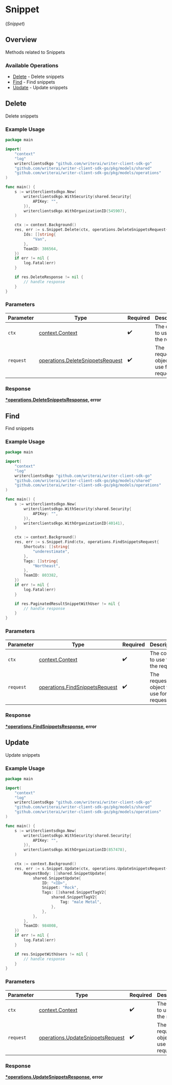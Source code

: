 # Snippet
(*Snippet*)

## Overview

Methods related to Snippets

### Available Operations

* [Delete](#delete) - Delete snippets
* [Find](#find) - Find snippets
* [Update](#update) - Update snippets

## Delete

Delete snippets

### Example Usage

```go
package main

import(
	"context"
	"log"
	writerclientsdkgo "github.com/writerai/writer-client-sdk-go"
	"github.com/writerai/writer-client-sdk-go/pkg/models/shared"
	"github.com/writerai/writer-client-sdk-go/pkg/models/operations"
)

func main() {
    s := writerclientsdkgo.New(
        writerclientsdkgo.WithSecurity(shared.Security{
            APIKey: "",
        }),
        writerclientsdkgo.WithOrganizationID(545907),
    )

    ctx := context.Background()
    res, err := s.Snippet.Delete(ctx, operations.DeleteSnippetsRequest{
        Ids: []string{
            "Van",
        },
        TeamID: 386564,
    })
    if err != nil {
        log.Fatal(err)
    }

    if res.DeleteResponse != nil {
        // handle response
    }
}
```

### Parameters

| Parameter                                                                            | Type                                                                                 | Required                                                                             | Description                                                                          |
| ------------------------------------------------------------------------------------ | ------------------------------------------------------------------------------------ | ------------------------------------------------------------------------------------ | ------------------------------------------------------------------------------------ |
| `ctx`                                                                                | [context.Context](https://pkg.go.dev/context#Context)                                | :heavy_check_mark:                                                                   | The context to use for the request.                                                  |
| `request`                                                                            | [operations.DeleteSnippetsRequest](../../models/operations/deletesnippetsrequest.md) | :heavy_check_mark:                                                                   | The request object to use for the request.                                           |


### Response

**[*operations.DeleteSnippetsResponse](../../models/operations/deletesnippetsresponse.md), error**


## Find

Find snippets

### Example Usage

```go
package main

import(
	"context"
	"log"
	writerclientsdkgo "github.com/writerai/writer-client-sdk-go"
	"github.com/writerai/writer-client-sdk-go/pkg/models/shared"
	"github.com/writerai/writer-client-sdk-go/pkg/models/operations"
)

func main() {
    s := writerclientsdkgo.New(
        writerclientsdkgo.WithSecurity(shared.Security{
            APIKey: "",
        }),
        writerclientsdkgo.WithOrganizationID(40141),
    )

    ctx := context.Background()
    res, err := s.Snippet.Find(ctx, operations.FindSnippetsRequest{
        Shortcuts: []string{
            "underestimate",
        },
        Tags: []string{
            "Northeast",
        },
        TeamID: 803382,
    })
    if err != nil {
        log.Fatal(err)
    }

    if res.PaginatedResultSnippetWithUser != nil {
        // handle response
    }
}
```

### Parameters

| Parameter                                                                        | Type                                                                             | Required                                                                         | Description                                                                      |
| -------------------------------------------------------------------------------- | -------------------------------------------------------------------------------- | -------------------------------------------------------------------------------- | -------------------------------------------------------------------------------- |
| `ctx`                                                                            | [context.Context](https://pkg.go.dev/context#Context)                            | :heavy_check_mark:                                                               | The context to use for the request.                                              |
| `request`                                                                        | [operations.FindSnippetsRequest](../../models/operations/findsnippetsrequest.md) | :heavy_check_mark:                                                               | The request object to use for the request.                                       |


### Response

**[*operations.FindSnippetsResponse](../../models/operations/findsnippetsresponse.md), error**


## Update

Update snippets

### Example Usage

```go
package main

import(
	"context"
	"log"
	writerclientsdkgo "github.com/writerai/writer-client-sdk-go"
	"github.com/writerai/writer-client-sdk-go/pkg/models/shared"
	"github.com/writerai/writer-client-sdk-go/pkg/models/operations"
)

func main() {
    s := writerclientsdkgo.New(
        writerclientsdkgo.WithSecurity(shared.Security{
            APIKey: "",
        }),
        writerclientsdkgo.WithOrganizationID(857478),
    )

    ctx := context.Background()
    res, err := s.Snippet.Update(ctx, operations.UpdateSnippetsRequest{
        RequestBody: []shared.SnippetUpdate{
            shared.SnippetUpdate{
                ID: "<ID>",
                Snippet: "Rock",
                Tags: []shared.SnippetTagV2{
                    shared.SnippetTagV2{
                        Tag: "male Metal",
                    },
                },
            },
        },
        TeamID: 984008,
    })
    if err != nil {
        log.Fatal(err)
    }

    if res.SnippetWithUsers != nil {
        // handle response
    }
}
```

### Parameters

| Parameter                                                                            | Type                                                                                 | Required                                                                             | Description                                                                          |
| ------------------------------------------------------------------------------------ | ------------------------------------------------------------------------------------ | ------------------------------------------------------------------------------------ | ------------------------------------------------------------------------------------ |
| `ctx`                                                                                | [context.Context](https://pkg.go.dev/context#Context)                                | :heavy_check_mark:                                                                   | The context to use for the request.                                                  |
| `request`                                                                            | [operations.UpdateSnippetsRequest](../../models/operations/updatesnippetsrequest.md) | :heavy_check_mark:                                                                   | The request object to use for the request.                                           |


### Response

**[*operations.UpdateSnippetsResponse](../../models/operations/updatesnippetsresponse.md), error**

